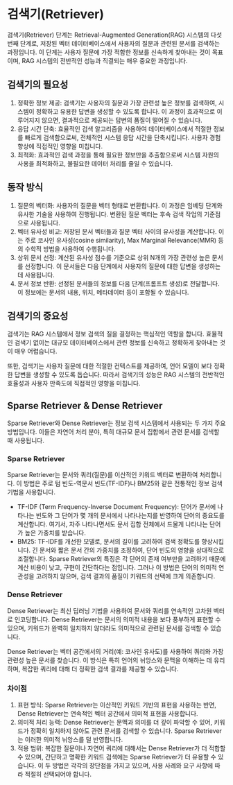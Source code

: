 # 검색기(Retriever)

검색기(Retriever) 단계는 Retrieval-Augmented Generation(RAG) 시스템의 다섯 번째 단계로, 저장된 벡터 데이터베이스에서 사용자의 질문과 관련된 문서를 검색하는 과정입니다. 이 단계는 사용자 질문에 가장 적합한 정보를 신속하게 찾아내는 것이 목표이며, RAG 시스템의 전반적인 성능과 직결되는 매우 중요한 과정입니다.

## 검색기의 필요성
1. 정확한 정보 제공: 검색기는 사용자의 질문과 가장 관련성 높은 정보를 검색하여, 시스템이 정확하고 유용한 답변을 생성할 수 있도록 합니다. 이 과정이 효과적으로 이루어지지 않으면, 결과적으로 제공되는 답변의 품질이 떨어질 수 있습니다.
2. 응답 시간 단축: 효율적인 검색 알고리즘을 사용하여 데이터베이스에서 적절한 정보를 빠르게 검색함으로써, 전체적인 시스템 응답 시간을 단축시킵니다. 사용자 경험 향상에 직접적인 영향을 미칩니다.
3. 최적화: 효과적인 검색 과정을 통해 필요한 정보만을 추출함으로써 시스템 자원의 사용을 최적화하고, 불필요한 데이터 처리를 줄일 수 있습니다.

## 동작 방식
1. 질문의 벡터화: 사용자의 질문을 벡터 형태로 변환합니다. 이 과정은 임베딩 단계와 유사한 기술을 사용하여 진행됩니다. 변환된 질문 벡터는 후속 검색 작업의 기준점으로 사용됩니다.
2. 벡터 유사성 비교: 저장된 문서 벡터들과 질문 벡터 사이의 유사성을 계산합니다. 이는 주로 코사인 유사성(cosine similarity), Max Marginal Relevance(MMR) 등의 수학적 방법을 사용하여 수행됩니다.
3. 상위 문서 선정: 계산된 유사성 점수를 기준으로 상위 N개의 가장 관련성 높은 문서를 선정합니다. 이 문서들은 다음 단계에서 사용자의 질문에 대한 답변을 생성하는 데 사용됩니다.
4. 문서 정보 반환: 선정된 문서들의 정보를 다음 단계(프롬프트 생성)로 전달합니다. 이 정보에는 문서의 내용, 위치, 메타데이터 등이 포함될 수 있습니다.

## 검색기의 중요성
검색기는 RAG 시스템에서 정보 검색의 질을 결정하는 핵심적인 역할을 합니다. 효율적인 검색기 없이는 대규모 데이터베이스에서 관련 정보를 신속하고 정확하게 찾아내는 것이 매우 어렵습니다.

또한, 검색기는 사용자 질문에 대한 적절한 컨텍스트를 제공하여, 언어 모델이 보다 정확한 답변을 생성할 수 있도록 돕습니다. 따라서 검색기의 성능은 RAG 시스템의 전반적인 효율성과 사용자 만족도에 직접적인 영향을 미칩니다.

## Sparse Retriever & Dense Retriever
Sparse Retriever와 Dense Retriever는 정보 검색 시스템에서 사용되는 두 가지 주요 방법입니다. 이들은 자연어 처리 분야, 특히 대규모 문서 집합에서 관련 문서를 검색할 때 사용됩니다.

### Sparse Retriever
Sparse Retriever는 문서와 쿼리(질문)를 이산적인 키워드 벡터로 변환하여 처리합니다. 이 방법은 주로 텀 빈도-역문서 빈도(TF-IDF)나 BM25와 같은 전통적인 정보 검색 기법을 사용합니다.

- TF-IDF (Term Frequency-Inverse Document Frequency): 단어가 문서에 나타나는 빈도와 그 단어가 몇 개의 문서에서 나타나는지를 반영하여 단어의 중요도를 계산합니다. 여기서, 자주 나타나면서도 문서 집합 전체에서 드물게 나타나는 단어가 높은 가중치를 받습니다.
- BM25: TF-IDF를 개선한 모델로, 문서의 길이를 고려하여 검색 정확도를 향상시킵니다. 긴 문서와 짧은 문서 간의 가중치를 조정하여, 단어 빈도의 영향을 상대적으로 조절합니다.
Sparse Retriever의 특징은 각 단어의 존재 여부만을 고려하기 때문에 계산 비용이 낮고, 구현이 간단하다는 점입니다. 그러나 이 방법은 단어의 의미적 연관성을 고려하지 않으며, 검색 결과의 품질이 키워드의 선택에 크게 의존합니다.

### Dense Retriever
Dense Retriever는 최신 딥러닝 기법을 사용하여 문서와 쿼리를 연속적인 고차원 벡터로 인코딩합니다. Dense Retriever는 문서의 의미적 내용을 보다 풍부하게 표현할 수 있으며, 키워드가 완벽히 일치하지 않더라도 의미적으로 관련된 문서를 검색할 수 있습니다.

Dense Retriever는 벡터 공간에서의 거리(예: 코사인 유사도)를 사용하여 쿼리와 가장 관련성 높은 문서를 찾습니다. 이 방식은 특히 언어의 뉘앙스와 문맥을 이해하는 데 유리하며, 복잡한 쿼리에 대해 더 정확한 검색 결과를 제공할 수 있습니다.

### 차이점
1. 표현 방식: Sparse Retriever는 이산적인 키워드 기반의 표현을 사용하는 반면, Dense Retriever는 연속적인 벡터 공간에서 의미적 표현을 사용합니다.
2. 의미적 처리 능력: Dense Retriever는 문맥과 의미를 더 깊이 파악할 수 있어, 키워드가 정확히 일치하지 않아도 관련 문서를 검색할 수 있습니다. Sparse Retriever는 이러한 의미적 뉘앙스를 덜 반영합니다.
3. 적용 범위: 복잡한 질문이나 자연어 쿼리에 대해서는 Dense Retriever가 더 적합할 수 있으며, 간단하고 명확한 키워드 검색에는 Sparse Retriever가 더 유용할 수 있습니다.
이 두 방법은 각각의 장단점을 가지고 있으며, 사용 사례와 요구 사항에 따라 적절히 선택되어야 합니다.